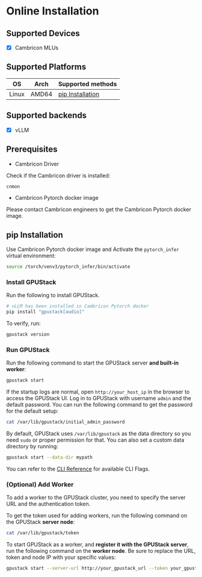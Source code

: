 # Online Installation

## Supported Devices

- [x] Cambricon MLUs

## Supported Platforms

| OS    | Arch  | Supported methods                     |
| ----- | ----- | ------------------------------------- |
| Linux | AMD64 | [pip Installation](#pip-installation) |

## Supported backends

- [x] vLLM

## Prerequisites

- Cambricon Driver

Check if the Cambricon driver is installed:

```bash
cnmon
```

- Cambricon Pytorch docker image

Please contact Cambricon engineers to get the Cambricon Pytorch docker image.

## pip Installation

Use Cambricon Pytorch docker image and Activate the `pytorch_infer` virtual environment:

```bash
source /torch/venv3/pytorch_infer/bin/activate
```

### Install GPUStack

Run the following to install GPUStack.

```bash
# vLLM has been installed in Cambricon Pytorch docker
pip install "gpustack[audio]"
```

To verify, run:

```bash
gpustack version
```

### Run GPUStack

Run the following command to start the GPUStack server **and built-in worker**:

```bash
gpustack start
```

If the startup logs are normal, open `http://your_host_ip` in the browser to access the GPUStack UI. Log in to GPUStack with username `admin` and the default password. You can run the following command to get the password for the default setup:

```bash
cat /var/lib/gpustack/initial_admin_password
```

By default, GPUStack uses `/var/lib/gpustack` as the data directory so you need `sudo` or proper permission for that. You can also set a custom data directory by running:

```bash
gpustack start --data-dir mypath
```

You can refer to the [CLI Reference](../../cli-reference/start.md) for available CLI Flags.

### (Optional) Add Worker

To add a worker to the GPUStack cluster, you need to specify the server URL and the authentication token.

To get the token used for adding workers, run the following command on the GPUStack **server node**:

```bash
cat /var/lib/gpustack/token
```

To start GPUStack as a worker, and **register it with the GPUStack server**, run the following command on the **worker node**. Be sure to replace the URL, token and node IP with your specific values:

```bash
gpustack start --server-url http://your_gpustack_url --token your_gpustack_token --worker-ip your_worker_host_ip
```
